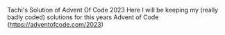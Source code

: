 Tachi's Solution of Advent Of Code 2023
Here I will be keeping my (really badly coded) solutions for this years Advent of Code (https://adventofcode.com/2023)
